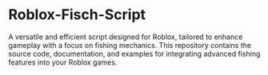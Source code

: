 # Roblox-Fisch-Script
A versatile and efficient script designed for Roblox, tailored to enhance gameplay with a focus on fishing mechanics. This repository contains the source code, documentation, and examples for integrating advanced fishing features into your Roblox games.
